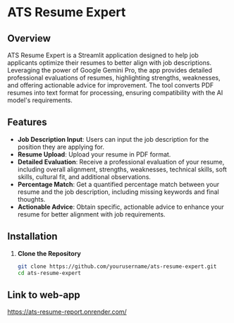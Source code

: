 # ATS Resume Expert

## Overview

ATS Resume Expert is a Streamlit application designed to help job applicants optimize their resumes to better align with job descriptions. Leveraging the power of Google Gemini Pro, the app provides detailed professional evaluations of resumes, highlighting strengths, weaknesses, and offering actionable advice for improvement. The tool converts PDF resumes into text format for processing, ensuring compatibility with the AI model's requirements.

## Features

- **Job Description Input**: Users can input the job description for the position they are applying for.
- **Resume Upload**: Upload your resume in PDF format.
- **Detailed Evaluation**: Receive a professional evaluation of your resume, including overall alignment, strengths, weaknesses, technical skills, soft skills, cultural fit, and additional observations.
- **Percentage Match**: Get a quantified percentage match between your resume and the job description, including missing keywords and final thoughts.
- **Actionable Advice**: Obtain specific, actionable advice to enhance your resume for better alignment with job requirements.

## Installation

1. **Clone the Repository**

   ```sh
   git clone https://github.com/yourusername/ats-resume-expert.git
   cd ats-resume-expert

## Link to web-app
   https://ats-resume-report.onrender.com/
